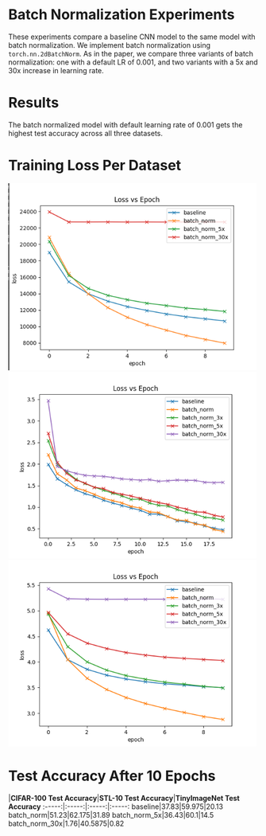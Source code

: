 # Batch Normalization Experiments

These experiments compare a baseline CNN model to the same model with batch normalization. We implement batch normalization using `torch.nn.2dBatchNorm`. As in the paper, we compare three variants of batch normalization: one with a default LR of 0.001, and two variants with a 5x and 30x increase in learning rate.

# Results

The batch normalized model with default learning rate of 0.001 gets the highest test accuracy across all three datasets.

# Training Loss Per Dataset

<img width="500px" src="images/CIFAR-100_loss_train.png"/>
<img width="500px" src="images/STL10_loss_train.png"/>
<img width="500px" src="images/TINY_loss_train.png"/>

# Test Accuracy After 10 Epochs

 |**CIFAR-100 Test Accuracy**|**STL-10 Test Accuracy**|**TinyImageNet Test Accuracy**
:-----:|:-----:|:-----:|:-----:
baseline|37.83|59.975|20.13
batch\_norm|51.23|62.175|31.89
batch\_norm\_5x|36.43|60.1|14.5
batch\_norm\_30x|1.76|40.5875|0.82
